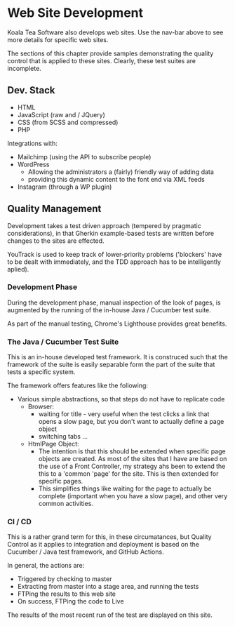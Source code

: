 # Web Site Development

Koala Tea Software also develops web sites. Use the nav-bar above to see more details for specific web sites.

The sections of this chapter provide samples demonstrating the quality control that is applied to these sites. Clearly,
these test suites are incomplete.

## Dev. Stack

* HTML
* JavaScript (raw and / JQuery)
* CSS (from SCSS and compressed)
* PHP

Integrations with:

* Mailchimp (using the API to subscribe people)
* WordPress
  * Allowing the administrators a (fairly) friendly way of adding data
  * providing this dynamic content to the font end via XML feeds
* Instagram (through a WP plugin)

## Quality Management

Development takes a test driven approach (tempered by pragmatic considerations), in that Gherkin example-based tests are
written before changes to the sites are effected.

YouTrack is used to keep track of lower-priority problems ('blockers' have to be dealt with immediately, and the TDD
approach has to be intelligently aplied).

### Development Phase

During the development phase, manual inspection of the look of pages, is augmented by the running of the in-house Java /
Cucumber test suite.

As part of the manual testing, Chrome's Lighthouse provides great benefits.

### The Java / Cucumber Test Suite

This is an in-house developed test framework. It is construced such that the framework of the suite is easily separable
form the part of the suite that tests a specific system.

The framework offers features like the following:

* Various simple abstractions, so that steps do not have to replicate code
  * Browser:
    * waiting for title - very useful when the test clicks a link that opens a slow page, but you don't want to actually
      define a page object
    * switching tabs ...
  * HtmlPage Object:
    * The intention is that this should be extended when specific page objects are created. As most of the sites that I
      have are based on the use of a Front Controller, my strategy ahs been to extend the this to a 'common 'page' for
      the site. This is then extended for specific pages.
    * This simplifies things like waiting for the page to actually be complete (important when you have a slow page),
      and other very common activities.

### CI / CD

This is a rather grand term for this, in these circumatances, but Quality Control as it applies to integration and
deployment is based on the Cucumber / Java test framework, and GitHub Actions.

In general, the actions are:

* Triggered by checking to master
* Extracting from master into a stage area, and running the tests
* FTPing the results to this web site
* On success, FTPing the code to Live

The results of the most recent run of the test are displayed on this site.
